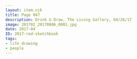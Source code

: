 ```yaml
---
layout: item.njk
title: Page 047
description: Drink & Draw, The Living Gallery, 04/26/17
image: 201702_20170806_0001.jpg
date: 2017-04
ID: 2017-red-sketchbook
tags:  
- life drawing 
- people
---
```

